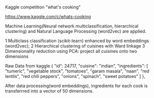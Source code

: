 Kaggle competition "what's cooking"

https://www.kaggle.com/c/whats-cooking

Machine Learning(Neural network multiclassification, hierarchical clustering) and Natural Language Processing (word2vec) are applied.

1 Multiclass classification (scikit-learn) enhanced by word embeddings (word2vec);
2 Hierarchical clustering of cuisines with Ward linkage
3 Dimensionality reduction using PCA: project all cuisines onto two dimensions


Raw Data from kaggle
{
 "id": 24717,
 "cuisine": "indian",
 "ingredients": [
     "tumeric",
     "vegetable stock",
     "tomatoes",
     "garam masala",
     "naan",
     "red lentils",
     "red chili peppers",
     "onions",
     "spinach",
     "sweet potatoes"
 ]
 },
 
After data processing(word embeddings), ingredients for each cook is transferrred into a vector of 50 dimensions.


